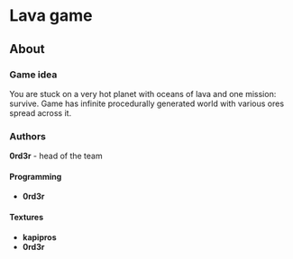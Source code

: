 # Lava game
## About
### Game idea
You are stuck on a very hot planet with oceans of lava and one mission: survive.
Game has infinite procedurally generated world with various ores spread across it.
### Authors
**0rd3r** - head of the team
#### Programming
- **0rd3r**
#### Textures
- **kapipros**
- **0rd3r**